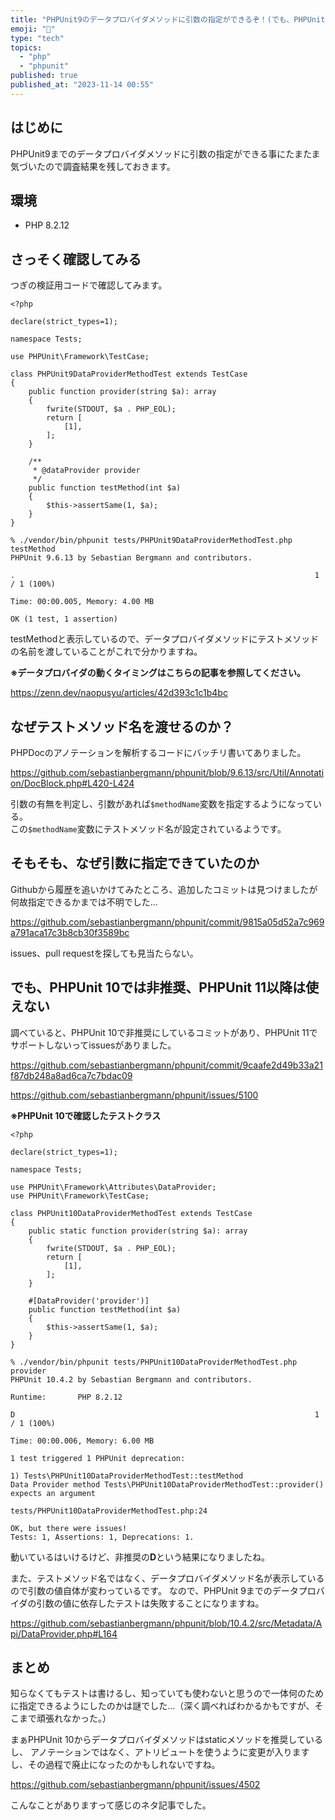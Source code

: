 ```yaml
---
title: "PHPUnit9のデータプロバイダメソッドに引数の指定ができるぞ！(でも、PHPUnit10では非推奨、PHPUnit11以降は使えない)"
emoji: "💨"
type: "tech"
topics:
  - "php"
  - "phpunit"
published: true
published_at: "2023-11-14 00:55"
---
```


## はじめに

PHPUnit9までのデータプロバイダメソッドに引数の指定ができる事にたまたま気づいたので調査結果を残しておきます。

## 環境

- PHP 8.2.12

## さっそく確認してみる

つぎの検証用コードで確認してみます。

```php:PHPUnit9DataProviderMethodTest.php
<?php

declare(strict_types=1);

namespace Tests;

use PHPUnit\Framework\TestCase;

class PHPUnit9DataProviderMethodTest extends TestCase
{
    public function provider(string $a): array
    {
        fwrite(STDOUT, $a . PHP_EOL);
        return [
            [1],
        ];
    }

    /**
     * @dataProvider provider
     */
    public function testMethod(int $a)
    {
        $this->assertSame(1, $a);
    }
}
```

```
% ./vendor/bin/phpunit tests/PHPUnit9DataProviderMethodTest.php
testMethod
PHPUnit 9.6.13 by Sebastian Bergmann and contributors.

.                                                                   1 / 1 (100%)

Time: 00:00.005, Memory: 4.00 MB

OK (1 test, 1 assertion)
```

testMethodと表示しているので、データプロバイダメソッドにテストメソッドの名前を渡していることがこれで分かりますね。

**※データプロバイダの動くタイミングはこちらの記事を参照してください。**

https://zenn.dev/naopusyu/articles/42d393c1c1b4bc

## なぜテストメソッド名を渡せるのか？

PHPDocのアノテーションを解析するコードにバッチリ書いてありました。

https://github.com/sebastianbergmann/phpunit/blob/9.6.13/src/Util/Annotation/DocBlock.php#L420-L424

引数の有無を判定し、引数があれば`$methodName`変数を指定するようになっている。  
この`$methodName`変数にテストメソッド名が設定されているようです。  

## そもそも、なぜ引数に指定できていたのか

Githubから履歴を追いかけてみたところ、追加したコミットは見つけましたが何故指定できるかまでは不明でした...

https://github.com/sebastianbergmann/phpunit/commit/9815a05d52a7c969a791aca17c3b8cb30f3589bc

issues、pull requestを探しても見当たらない。

## でも、PHPUnit 10では非推奨、PHPUnit 11以降は使えない

調べていると、PHPUnit 10で非推奨にしているコミットがあり、PHPUnit 11でサポートしないってissuesがありました。

https://github.com/sebastianbergmann/phpunit/commit/9caafe2d49b33a21f87db248a8ad6ca7c7bdac09

https://github.com/sebastianbergmann/phpunit/issues/5100

**※PHPUnit 10で確認したテストクラス**

```php:PHPUnit10DataProviderMethodTest.php
<?php

declare(strict_types=1);

namespace Tests;

use PHPUnit\Framework\Attributes\DataProvider;
use PHPUnit\Framework\TestCase;

class PHPUnit10DataProviderMethodTest extends TestCase
{
    public static function provider(string $a): array
    {
        fwrite(STDOUT, $a . PHP_EOL);
        return [
            [1],
        ];
    }

    #[DataProvider('provider')]
    public function testMethod(int $a)
    {
        $this->assertSame(1, $a);
    }
}

```

```
% ./vendor/bin/phpunit tests/PHPUnit10DataProviderMethodTest.php
provider
PHPUnit 10.4.2 by Sebastian Bergmann and contributors.

Runtime:       PHP 8.2.12

D                                                                   1 / 1 (100%)

Time: 00:00.006, Memory: 6.00 MB

1 test triggered 1 PHPUnit deprecation:

1) Tests\PHPUnit10DataProviderMethodTest::testMethod
Data Provider method Tests\PHPUnit10DataProviderMethodTest::provider() expects an argument

tests/PHPUnit10DataProviderMethodTest.php:24

OK, but there were issues!
Tests: 1, Assertions: 1, Deprecations: 1.
```

動いているはいけるけど、非推奨の**D**という結果になりましたね。

また、テストメソッド名ではなく、データプロバイダメソッド名が表示しているので引数の値自体が変わっているです。
なので、PHPUnit 9までのデータプロバイダの引数の値に依存したテストは失敗することになりますね。

https://github.com/sebastianbergmann/phpunit/blob/10.4.2/src/Metadata/Api/DataProvider.php#L164

## まとめ

知らなくてもテストは書けるし、知っていても使わないと思うので一体何のために指定できるようにしたのかは謎でした...（深く調べればわかるかもですが、そこまで頑張れなかった。）

まぁPHPUnit 10からデータプロバイダメソッドはstaticメソッドを推奨しているし、
アノテーションではなく、アトリビュートを使うように変更が入りますし、その過程で廃止になったのかもしれないですね。

https://github.com/sebastianbergmann/phpunit/issues/4502

こんなことがありますって感じのネタ記事でした。